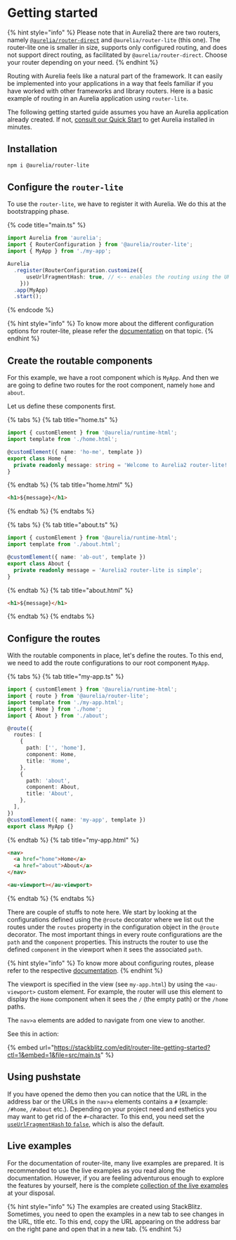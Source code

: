 # Getting started

{% hint style="info" %}
Please note that in Aurelia2 there are two routers, namely [`@aurelia/router-direct`](../router-direct/getting-started.md) and `@aurelia/router-lite` (this one).
The router-lite one is smaller in size, supports only configured routing, and does not support direct routing, as facilitated by `@aurelia/router-direct`. Choose your router depending on your need.
{% endhint %}

Routing with Aurelia feels like a natural part of the framework. It can easily be implemented into your applications in a way that feels familiar if you have worked with other frameworks and library routers.
Here is a basic example of routing in an Aurelia application using `router-lite`.

The following getting started guide assumes you have an Aurelia application already created. If not, [consult our Quick Start](../getting-started/quick-install-guide.md) to get Aurelia installed in minutes.

## Installation

```bash
npm i @aurelia/router-lite
```

## Configure the `router-lite`

To use the `router-lite`, we have to register it with Aurelia.
We do this at the bootstrapping phase.

{% code title="main.ts" %}
```typescript
import Aurelia from 'aurelia';
import { RouterConfiguration } from '@aurelia/router-lite';
import { MyApp } from './my-app';

Aurelia
  .register(RouterConfiguration.customize({
      useUrlFragmentHash: true, // <-- enables the routing using the URL `hash`
    }))
  .app(MyApp)
  .start();
```
{% endcode %}

{% hint style="info" %}
To know more about the different configuration options for router-lite, please refer the [documentation](./router-configuration.md) on that topic.
{% endhint %}

## Create the routable components

For this example, we have a root component which is `MyApp`.
And then we are going to define two routes for the root component, namely `home` and `about`.

Let us define these components first.

{% tabs %}
{% tab title="home.ts" %}
```typescript
import { customElement } from '@aurelia/runtime-html';
import template from './home.html';

@customElement({ name: 'ho-me', template })
export class Home {
  private readonly message: string = 'Welcome to Aurelia2 router-lite!';
}
```
{% endtab %}
{% tab title="home.html" %}
```html
<h1>${message}</h1>
```
{% endtab %}
{% endtabs %}

{% tabs %}
{% tab title="about.ts" %}
```typescript
import { customElement } from '@aurelia/runtime-html';
import template from './about.html';

@customElement({ name: 'ab-out', template })
export class About {
  private readonly message = 'Aurelia2 router-lite is simple';
}
```
{% endtab %}
{% tab title="about.html" %}
```html
<h1>${message}</h1>
```
{% endtab %}
{% endtabs %}

## Configure the routes

With the routable components in place, let's define the routes.
To this end, we need to add the route configurations to our root component `MyApp`.

{% tabs %}
{% tab title="my-app.ts" %}
```typescript
import { customElement } from '@aurelia/runtime-html';
import { route } from '@aurelia/router-lite';
import template from './my-app.html';
import { Home } from './home';
import { About } from './about';

@route({
  routes: [
    {
      path: ['', 'home'],
      component: Home,
      title: 'Home',
    },
    {
      path: 'about',
      component: About,
      title: 'About',
    },
  ],
})
@customElement({ name: 'my-app', template })
export class MyApp {}

```
{% endtab %}
{% tab title="my-app.html" %}
```html
<nav>
  <a href="home">Home</a>
  <a href="about">About</a>
</nav>

<au-viewport></au-viewport>
```
{% endtab %}
{% endtabs %}

There are couple of stuffs to note here.
We start by looking at the configurations defined using the `@route` decorator where we list out the routes under the `routes` property in the configuration object in the `@route` decorator.
The most important things in every route configurations are the `path` and the `component` properties.
This instructs the router to use the defined `component` in the viewport when it sees the associated `path`.

{% hint style="info" %}
To know more about configuring routes, please refer to the respective [documentation](./configuring-routes.md).
{% endhint %}

The viewport is specified in the view (see `my-app.html`) by using the `<au-viewport>` custom element.
For example, the router will use this element to display the `Home` component when it sees the `/` (the empty path) or the `/home` paths.

The `nav>a` elements are added to navigate from one view to another.

See this in action:

{% embed url="https://stackblitz.com/edit/router-lite-getting-started?ctl=1&embed=1&file=src/main.ts" %}

## Using pushstate

If you have opened the demo then you can notice that the URL in the address bar or the URLs in the `nav>a` elements contains a `#` (example: `/#home`, `/#about` etc.).
Depending on your project need and esthetics you may want to get rid of the `#`-character.
To this end, you need set the [`useUrlFragmentHash` to `false`](./router-configuration.md#choose-between-hash-and-pushstate-routing-using-useurlfragmenthash), which is also the default.

## Live examples

For the documentation of router-lite, many live examples are prepared.
It is recommended to use the live examples as you read along the documentation.
However, if you are feeling adventurous enough to explore the features by yourself, here is the complete [collection of the live examples](https://stackblitz.com/@Sayan751/collections/router-lite) at your disposal.

{% hint style="info" %}
The examples are created using StackBlitz.
Sometimes, you need to open the examples in a new tab to see changes in the URL, title etc.
To this end, copy the URL appearing on the address bar on the right pane and open that in a new tab.
{% endhint %}
